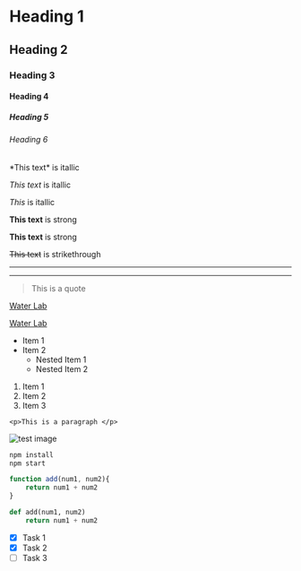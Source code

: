 <!-- Cheat Sheet -->

<!-- Headings -->
# Heading 1
## Heading 2
### Heading 3
#### Heading 4
##### Heading 5
###### Heading 6


<!-- Italics -->
<!-- skip special character -->
\*This text\* is itallic

*This text* is itallic

_This_ is itallic

<!-- Strong -->
**This text** is strong

__This text__ is strong

<!-- Strikethrough -->
~~This text~~ is strikethrough

<!-- Horizontal Rule -->
---
___

<!-- Blockquote -->
>This is a quote

<!-- Links -->
[Water Lab](https://www.thewaterlab.org/)

[Water Lab](https://www.thewaterlab.org/
"Water Lab")

<!-- UL -->
* Item 1
* Item 2
    * Nested Item 1
    * Nested Item 2

<!-- OL -->
1. Item 1
1. Item 2
1. Item 3

<!-- Inline Code Block -->
`<p>This is a paragraph </p>`

<!-- Iamges -->
![test image](https://static.wikia.nocookie.net/thepokefanon/images/7/77/Pikachu.png/revision/latest/scale-to-width-down/220?cb=20190301051144)

<!-- Github Markdown -->

<!-- Code Blocks -->
```bash
npm install
npm start
```
<!-- specific highlighting for javascript -->
```javascript
function add(num1, num2){
    return num1 + num2
}
```

```python
def add(num1, num2)
    return num1 + num2
```

<!-- Tables -->
<!-- better to copy and paste -->

<!-- Task Lists -->
* [x] Task 1
* [x] Task 2
* [ ] Task 3
